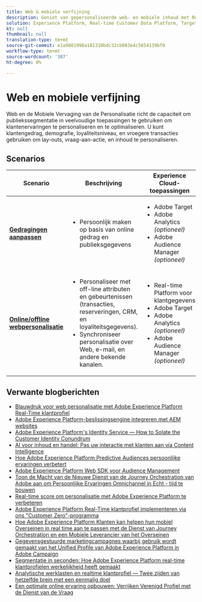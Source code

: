 ```yaml
---
title: Web & mobiele verfijning
description: Geniet van gepersonaliseerde web- en mobiele inhoud met Real-time klantprofiel.
solution: Experience Platform, Real-time Customer Data Platform, Target, Audience Manager, Analytics, Experience Cloud Services
kt: null
thumbnail: null
translation-type: tm+mt
source-git-commit: e1a9881996a181310bdc32cb083e4c5654139bf0
workflow-type: tm+mt
source-wordcount: '387'
ht-degree: 0%

---
```


# Web en mobiele verfijning


Web en de Mobiele Vervaging van de Personalisatie richt de capaciteit om publiekssegmentatie in veelvoudige toepassingen te gebruiken om klantenervaringen te personaliseren en te optimaliseren. U kunt klantengedrag, demografie, loyaliteitsniveau, en vroegere transacties gebruiken om lay-outs, vraag-aan-actie, en inhoud te personaliseren.

## Scenarios

| Scenario | Beschrijving | Experience Cloud-toepassingen |
|---|---|---|
| **[Gedragingen aanpassen](behavioral.md)** | <ul><li>Persoonlijk maken op basis van online gedrag en publieksgegevens</li></ul> | <ul><li>Adobe Target</li><li>Adobe Analytics *(optioneel)*</li><li>Adobe Audience Manager *(optioneel)*</li></ul> |
| **[Online/offline webpersonalisatie](online-offline.md)** | <ul><li>Personaliseer met off-line attributen en gebeurtenissen (transacties, reserveringen, CRM, en loyaliteitsgegevens).</li><li>Synchroniseer personalisatie over Web, e-mail, en andere bekende kanalen.</li></ul> | <ul><li>Real-time Platform voor klantgegevens</li><li>Adobe Target</li><li>Adobe Analytics *(optioneel)*</li><li>Adobe Audience Manager *(optioneel)*</li></ul> |

## Verwante blogberichten

* [Blauwdruk voor web personalisatie met Adobe Experience Platform Real-Time klantprofiel](https://medium.com/adobetech/blueprint-for-web-personalization-using-adobe-experience-platform-real-time-customer-profile-fef2ce7a4b2f)
* [Adobe Experience Platform-beslissingsengine integreren met AEM websites](https://jaeness.medium.com/integrating-adobe-experience-platform-decisioning-engine-with-aem-websites-9c222acd12e2)
* [Adobe Experience Platform&#39;s Identity Service — How to Solate the Customer Identity Conundrum](https://medium.com/adobetech/adobe-experience-platforms-identity-service-how-to-solve-the-customer-identity-conundrum-f95e22d16ea9)
* [AI voor inhoud en handel: Pas uw interactie met klanten aan via Content Intelligence](https://medium.com/adobetech/content-and-commerce-ai-personalizing-your-interactions-with-customers-through-content-intelligence-dc182601deab)
* [Hoe Adobe Experience Platform Predictive Audiences persoonlijke ervaringen verbetert](https://medium.com/adobetech/how-adobe-experience-platform-predictive-audiences-improves-personalized-experiences-1f75a60cb7a3)
* [Adobe Experience Platform Web SDK voor Audience Management](https://medium.com/adobetech/adobe-experience-platform-web-sdk-for-audience-management-751fa6d063bc)
* [Toon de Macht van de Nieuwe Dienst van de Journey Orchestration van Adobe aan om Persoonlijke Ervaringen Omnichannel in Echt - tijd te bouwen](https://medium.com/adobetech/demonstrating-the-power-of-adobes-new-journey-orchestration-service-to-build-personalized-aa60d88cd34)
* [Real-time score om personalisatie met Adobe Experience Platform te verbeteren](https://medium.com/adobetech/real-time-scoring-to-improve-personalization-with-adobe-experience-platform-78d3a47406f7)
* [Adobe Experience Platform Real-Time klantprofiel implementeren via ons &quot;Customer Zero&quot;-programma](https://medium.com/adobetech/implementing-adobe-experience-platform-real-time-customer-profile-through-our-customer-zero-32e7cd952896)
* [Hoe Adobe Experience Platform Klanten kan helpen hun mobiel Overseinen in real time aan te passen met de Dienst van Journey Orchestration en een Mobiele Leverancier van het Overseinen](https://medium.com/adobetech/how-adobe-experience-platform-helped-a-client-personalize-their-mobile-messaging-in-real-time-with-7d634aefa098)
* [Gegevensgestuurde marketingcampagnes waarbij gebruik wordt gemaakt van het Unified Profile van Adobe Experience Platform in Adobe Campaign](https://medium.com/adobetech/data-driven-marketing-campaigns-using-adobe-experience-platforms-unified-profile-in-adobe-campaign-9d9a97e183c4)
* [Segmentatie in seconden: Hoe Adobe Experience Platform real-time klantprofielen werkelijkheid heeft gemaakt](https://medium.com/adobetech/segmentation-in-seconds-how-adobe-experience-platform-made-real-time-customer-profiles-a-reality-a7a8552b0847)
* [Analytische werklasten en realtime klantprofiel — Twee zijden van hetzelfde brein met een eenmalig doel](https://medium.com/adobetech/analytical-workloads-and-real-time-customer-profile-two-sides-of-the-same-brain-with-a-cdfac85ce8c1)
* [Een optimale online ervaring opbouwen: Verrijken Verenigd Profiel met de Dienst van de Vraag](https://medium.com/adobetech/build-an-optimal-online-experience-enrich-unified-profile-with-query-service-8027c196ab33)

